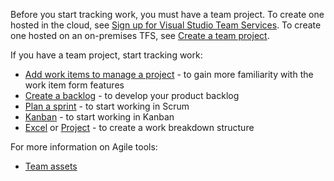 
Before you start tracking work, you must have a team project. To create one hosted in the cloud, see [Sign up for Visual Studio Team Services](../../setup-admin/team-services/sign-up-for-visual-studio-team-services.md). To create one hosted on an on-premises TFS, see [Create a team project](../../setup-admin/create-team-project.md).   

If you have a team project, start tracking work:  

-   [Add work items to manage a project](../backlogs/add-work-items.md) - to gain more familiarity with the work item form features  
-   [Create a backlog](../backlogs/create-your-backlog.md) - to develop your product backlog   
-   [Plan a sprint](../scrum/sprint-planning.md) - to start working in Scrum    
-   [Kanban](../kanban/kanban-basics.md)  - to start working in Kanban  
-   [Excel](../office/bulk-add-modify-work-items-excel.md) or [Project](../office/create-your-backlog-tasks-using-project.md) - to create a work breakdown structure   

For more information on Agile tools:

- [Team assets](../about-teams-and-settings.md)  
